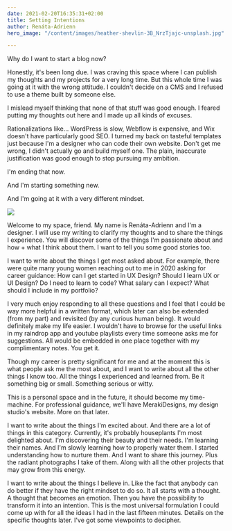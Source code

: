 ```yaml
---
date: 2021-02-20T16:35:31+02:00
title: Setting Intentions
author: Renáta-Adrienn
hero_image: "/content/images/heather-shevlin-3B_NrzTjajc-unsplash.jpg"

---
```

Why do I want to start a blog now?

Honestly, it's been long due. I was craving this space where I can publish my thoughts and my projects for a very long time. But this whole time I was going at it with the wrong attitude. I couldn't decide on a CMS and I refused to use a theme built by someone else. 

I mislead myself thinking that none of that stuff was good enough. I feared putting my thoughts out here and I made up all kinds of excuses.

Rationalizations like... WordPress is slow, Webflow is expensive, and Wix doesn't have particularly good SEO. I turned my back on tasteful templates just because I'm a designer who can code their own website. Don't get me wrong, I didn't actually go and build myself one. The plain, inaccurate justification was good enough to stop pursuing my ambition.

I'm ending that now.

And I'm starting something new.

And I'm going at it with a very different mindset.

![](/content/images/sarah-dorweiler-9Z1KRIfpBTM-unsplash.jpg)

Welcome to my space, friend. My name is Renáta-Adrienn and I'm a designer. I will use my writing to clarify my thoughts and to share the things I experience. You will discover some of the things I'm passionate about and how + what I think about them. I want to tell you some good stories too.

I want to write about the things I get most asked about. For example, there were quite many young women reaching out to me in 2020 asking for career guidance: How can I get started in UX Design? Should I learn UX or UI Design? Do I need to learn to code? What salary can I expect? What should I include in my portfolio?

I very much enjoy responding to all these questions and I feel that I could be way more helpful in a written format, which later can also be extended (from my part) and revisited (by any curious human being). It would definitely make my life easier. I wouldn't have to browse for the useful links in my raindrop app and youtube playlists every time someone asks me for suggestions. All would be embedded in one place together with my complimentary notes. You get it.

Though my career is pretty significant for me and at the moment this is what people ask me the most about, and I want to write about all the other things I know too. All the things I experienced and learned from. Be it something big or small. Something serious or witty. 

This is a personal space and in the future, it should become my time-machine. For professional guidance, we'll have MerakiDesigns, my design studio's website. More on that later.

I want to write about the things I'm excited about. And there are a lot of things in this category. Currently, it's probably houseplants I'm most delighted about. I'm discovering their beauty and their needs. I'm learning their names. And I'm slowly learning how to properly water them. I started understanding how to nurture them. And I want to share this journey. Plus the radiant photographs I take of them. Along with all the other projects that may grow from this energy.

I want to write about the things I believe in. Like the fact that anybody can do better if they have the right mindset to do so. It all starts with a thought. A thought that becomes an emotion. Then you have the possibility to transform it into an intention. This is the most universal formulation I could come up with for all the ideas I had in the last fifteen minutes. Details on the specific thoughts later. I've got some viewpoints to decipher.